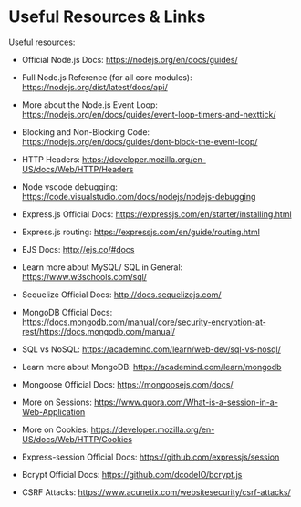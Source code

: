 # Useful Resources & Links
Useful resources:

- Official Node.js Docs: https://nodejs.org/en/docs/guides/

- Full Node.js Reference (for all core modules): https://nodejs.org/dist/latest/docs/api/

- More about the Node.js Event Loop: https://nodejs.org/en/docs/guides/event-loop-timers-and-nexttick/

- Blocking and Non-Blocking Code: https://nodejs.org/en/docs/guides/dont-block-the-event-loop/

- HTTP Headers: https://developer.mozilla.org/en-US/docs/Web/HTTP/Headers

- Node vscode debugging: https://code.visualstudio.com/docs/nodejs/nodejs-debugging

- Express.js Official Docs: https://expressjs.com/en/starter/installing.html

- Express.js routing: https://expressjs.com/en/guide/routing.html

- EJS Docs: http://ejs.co/#docs

- Learn more about MySQL/ SQL in General: https://www.w3schools.com/sql/

- Sequelize Official Docs: http://docs.sequelizejs.com/

- MongoDB Official Docs: https://docs.mongodb.com/manual/core/security-encryption-at-rest/https://docs.mongodb.com/manual/

- SQL vs NoSQL: https://academind.com/learn/web-dev/sql-vs-nosql/

- Learn more about MongoDB: https://academind.com/learn/mongodb

- Mongoose Official Docs: https://mongoosejs.com/docs/

- More on Sessions: https://www.quora.com/What-is-a-session-in-a-Web-Application

- More on Cookies: https://developer.mozilla.org/en-US/docs/Web/HTTP/Cookies

- Express-session Official Docs: https://github.com/expressjs/session

- Bcrypt Official Docs: https://github.com/dcodeIO/bcrypt.js

- CSRF Attacks: https://www.acunetix.com/websitesecurity/csrf-attacks/
